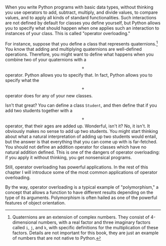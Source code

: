 When you write Python programs with basic data types, without thinking
you use operators to add, subtract, multiply, and divide values, to
compare values, and to apply all kinds of standard functionalities. Such
interactions are not defined by default for classes you define yourself,
but Python allows you to specify what should happen when one applies
such an interaction to instances of your class. This is called "operator
overloading."

For instance, suppose that you define a class that represents
quaternions.[^11] You know that adding and multiplying quaternions are
well-defined operations. Therefore, you might want to define what
happens when you combine two of your quaternions with a $$+$$ operator.
Python allows you to specify that. In fact, Python allows you to specify
what the $$+$$ operator does for any of your new classes.

Isn't that great? You can define a class `Student`, and then define that
if you add two students together with a $$+$$ operator, that their ages
are added up. Wonderful, isn't it? No, it isn't. It obviously makes no
sense to add up two students. You might start thinking about what a
natural interpretation of adding up two students would entail, but the
answer is that everything that you can come up with is far-fetched. You
should not define an addition operator for classes which have no natural
addition defined. This is one of the dangers of operator overloading: if
you apply it without thinking, you get nonsensical programs.

Still, operator overloading has powerful applications. In the rest of
this chapter I will introduce some of the most common applications of
operator overloading.

By the way, operator overloading is a typical example of "polymorphism,"
a concept that allows a function to have different results depending on
the type of its arguments. Polymorphism is often hailed as one of the
powerful features of object orientation.

[^11]: Quaternions are an extension of complex numbers. They consist of
    4-dimensional numbers, with a real factor and three imaginary
    factors called `i`, `j`, and `k`, with specific definitions for the
    multiplication of these factors. Details are not important for this
    book, they are just an example of numbers that are not native to
    Python.
